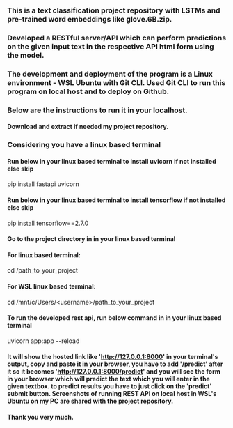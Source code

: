 ### This is a text classification project repository with LSTMs and pre-trained word embeddings like glove.6B.zip.
### Developed a RESTful server/API which can perform predictions on the given input text in the respective API html form using the model. 
### The development and deployment of the program is a Linux environment - WSL Ubuntu with Git CLI. Used Git CLI to run this program on local host and to deploy on Github.





### Below are the instructions to run it in your localhost.

#### Download and extract if needed my project repository.

### Considering you have a linux based terminal
#### Run below in your linux based terminal to install uvicorn if not installed else skip
pip install fastapi uvicorn

#### Run below in your linux based terminal  to install tensorflow if not installed else skip
pip install tensorflow==2.7.0

#### Go to the project directory in in your linux based terminal
#### For linux based  terminal: 
cd /path_to_your_project

#### For WSL linux based terminal:
cd /mnt/c/Users/\<username>\/path_to_your_project

#### To run the developed rest api, run below command in in your linux based terminal 
uvicorn app:app --reload

#### It will show the hosted link like 'http://127.0.0.1:8000' in your terminal's output, copy and paste it in your browser, you have to add '/predict' after it so it becomes 'http://127.0.0.1:8000/predict' and you will see the form in your browser which will predict the text which you will enter in the given textbox. to predict results you have to just click on the 'predict' submit button. Screenshots of running REST API on local host in WSL's Ubuntu on my PC are shared with the project repository. 

#### Thank you very much.